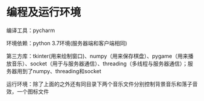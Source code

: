 # 编程及运行环境

编译工具：pycharm

环境依赖：python 3.7环境(服务器端和客户端相同)

第三方库：tkinter(用来绘制窗口)、numpy（用来保存棋盘）、pygame（用来播放音乐）、socket（用于与服务器通信）、threading（多线程与服务器通信）；服务器用到了numpy、threading和socket

运行环境：除了上面的之外还有同目录下两个音乐文件分别控制背景音乐和落子音效，一个图标文件
